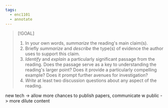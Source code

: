 ```yaml
---
tags:
  - enc1101
  - annotate
---
```




> [!GOAL]
> 1) In your own words, _summarize_ the reading's main claim(s).
> 2) Briefly _summarize_ and _describe_ the type(s) of evidence the author uses to support this claim.
> 3) _Identify_ and _explain_ a particularly significant passage from the reading. Does the passage serve as a key to understanding the reading's larger point? Does it provide a particularly compelling example? Does it prompt further avenues for investigation?
> 4) _Write_ at least two discussion questions about any aspect of the reading.

new tech -> allow more chances to publish papers, communicate w public -> more dilute content